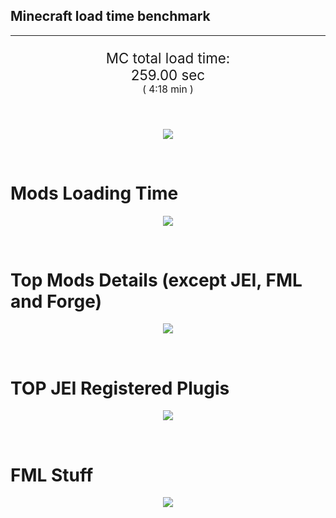 ## Minecraft load time benchmark


---

<p align="center" style="font-size:160%;">
MC total load time:<br>
259.00 sec
<br>
<sup><sub>(
4:18 min
)</sub></sup>
</p>

<br>


<p align="center">
<img src="https://quickchart.io/chart?w=400&h=30&c={
  type: 'horizontalBar',
  data: {
    datasets: [
      {label:      'MODS:', data: [104.32]},
      {label: 'FML stuff:', data: [154.68]}
    ]
  },
  options: {
    scales: {
      xAxes: [{display: false,stacked: true}],
      yAxes: [{display: false,stacked: true}],
    },
    elements: {rectangle: {borderWidth: 2}},
    legend: {display: false,},
    plugins: {datalabels: {color: 'white',formatter: (value, context) =>
      [context.dataset.label, value].join(' ')
    }}
  }
}"/>
</p>

<br>

# Mods Loading Time
<p align="center">
<img src="https://quickchart.io/chart?w=400&h=300&c={
  type: 'outlabeledPie',
  options: {
    cutoutPercentage: 25,
    plugins: {
      legend: !1,
      outlabels: {
        stretch: 5,
        padding: 1,
        text: (v,i)=>[
          v.labels[v.dataIndex],' ',
          (v.percent*1000|0)/10,
          String.fromCharCode(37)].join('')
      }
    }
  },
  data: {...
`
813e81   5.22s OpenComputers;
8f304e   4.93s Astral Sorcery;
a651a8   4.21s IndustrialCraft 2;
516fa8   4.11s Ender IO;
cd922c   2.82s NuclearCraft;
213664   2.73s Forestry;
5161a8   2.45s CraftTweaker2;
495797   7.67s CraftTweaker2 (Script Loading);
3e8160   2.17s The Twilight Forest;
436e17   2.00s Integrated Dynamics;
308f7e   1.97s Quark: RotN Edition;
ba3eb8   1.94s Cyclic;
8c2ccd   1.76s Immersive Engineering;
5a352c   1.69s Shadowfacts' Forgelin;
9e2174   1.65s Tinkers' Construct;
8f4d30   1.65s Open Terrain Generator;
a86e51   1.64s Extra Utilities 2;
3eb2ba   1.61s Botania;
a0ba3e   1.45s HammerLib;
3e68ba   1.41s AE2 Unofficial Extended Life;
95219e   1.30s ContentTweaker;
444444  11.94s 10 Other mods;
333333  35.00s 125 'Fast' mods (load 1.0s - 0.1s);
222222   8.68s 306 'Instant' mods (load %3C 0.1s)
`
    .split(';').reduce((a, l) => {
      l.match(/(\w{6}) *(\d*\.\d*)s (.*)/)
      .slice(1).map((a, i) => [[String.fromCharCode(35),a].join(''), parseFloat(a), a][i])
      .forEach((s, i) => 
        [a.datasets[0].backgroundColor, a.datasets[0].data, a.labels][i].push(s)
      );
      return a
    }, {
      labels: [],
      datasets: [{
        backgroundColor: [],
        data: [],
        borderColor: 'rgba(22,22,22,0.3)',
        borderWidth: 1
      }]
    })
  }
}"/>
</p>

<br>

# Top Mods Details (except JEI, FML and Forge)
<p align="center">
<img src="https://quickchart.io/chart?w=400&h=450&c={
  options: {
    scales: {
      xAxes: [{stacked: true}],
      yAxes: [{stacked: true}],
    },
    plugins: {
      datalabels: {
        anchor: 'end',
        align: 'top',
        color: 'white',
        backgroundColor: 'rgba(46, 140, 171, 0.6)',
        borderColor: 'rgba(41, 168, 194, 1.0)',
        borderWidth: 0.5,
        borderRadius: 3,
        padding: 0,
        font: {size:10},
        formatter: (v,ctx) => 
          ctx.datasetIndex!=ctx.chart.data.datasets.length-1 ? null
            : [((ctx.chart.data.datasets.reduce((a,b)=>a- -b.data[ctx.dataIndex],0)*10)|0)/10,'s'].join('')
      },
      colorschemes: {
        scheme: 'office.Damask6'
      }
    }
  },
  type: 'bar',
  data: {...(() => {
    let a = { labels: [], datasets: [] };
`
1: Construction;
2: Loading Resources;
3: PreInitialization;
4: Initialization;
5: InterModComms$IMC;
6: PostInitialization;
7: LoadComplete;
8: ModIdMapping
`
    .split(';')
      .map(l => l.match(/\d: (.*)/).slice(1))
      .forEach(([name]) => a.datasets.push({ label: name, data: [] }));
`
                          1      2      3      4      5      6      7      8  ;
OpenComputers         |  0.11|  0.01|  3.41|  1.70|  0.00|  0.00|  0.00|  0.00;
Astral Sorcery        |  0.20|  0.00|  4.05|  0.67|  0.00|  0.00|  0.00|  0.00;
IndustrialCraft 2     |  0.70|  0.01|  3.00|  0.52|  0.00|  0.00|  0.00|  0.00;
Ender IO              |  1.33|  0.01|  2.57|  0.21|  0.00|  0.00|  0.00|  0.00;
NuclearCraft          |  0.04|  0.01|  2.61|  0.16|  0.00|  0.00|  0.00|  0.00;
Forestry              |  0.35|  0.00|  2.04|  0.34|  0.00|  0.00|  0.00|  0.00;
CraftTweaker2         |  0.09|  0.00|  2.35|  0.00|  0.00|  0.00|  0.00|  0.00;
The Twilight Forest   |  1.06|  0.00|  1.01|  0.10|  0.00|  0.00|  0.00|  0.00;
Integrated Dynamics   |  0.13|  0.00|  1.83|  0.03|  0.00|  0.00|  0.00|  0.00;
Quark: RotN Edition   |  0.02|  0.00|  1.90|  0.05|  0.00|  0.00|  0.00|  0.00;
Cyclic                |  0.04|  0.00|  1.55|  0.35|  0.00|  0.00|  0.00|  0.00;
Immersive Engineering |  0.81|  0.00|  0.63|  0.32|  0.00|  0.00|  0.00|  0.00
`
    .split(';').slice(1)
      .map(l => l.split('|').map(s => s.trim()))
      .forEach(([name, ...arr], i) => {
        a.labels.push(name);
        arr.forEach((v, j) => a.datasets[j].data[i] = v)
      }); return a
  })()}
}"/>
</p>

<br>

# TOP JEI Registered Plugis
<p align="center">
<img src="https://quickchart.io/chart?w=700&c={
  options: {
    elements: { rectangle: { borderWidth: 1 } },
    legend: false
  },
  type: 'horizontalBar',
    data: {...(() => {
      let a = {
        labels: [], datasets: [{
          backgroundColor: 'rgba(0, 99, 132, 0.5)',
          borderColor: 'rgb(0, 99, 132)',
          data: []
        }]
      };
`
  1.82: jeresources.jei.JEIConfig;
  0.69: com.rwtema.extrautils2.crafting.jei.XUJEIPlugin;
  0.61: mezz.jei.plugins.vanilla.VanillaPlugin;
  0.45: com.buuz135.industrial.jei.JEICustomPlugin;
  0.44: crazypants.enderio.machines.integration.jei.MachinesPlugin;
  0.39: ic2.jeiIntegration.SubModule;
  0.34: knightminer.tcomplement.plugin.jei.JEIPlugin;
  0.18: com.buuz135.thaumicjei.ThaumcraftJEIPlugin;
  0.17: crazypants.enderio.base.integration.jei.JeiPlugin;
  0.17: cofh.thermalexpansion.plugins.jei.JEIPluginTE;
  0.15: com.github.alexthe666.rats.server.compat.jei.RatsJEIPlugin;
  0.13: zzzank.mod.jei_area_fixer.JEIAreaFixerJEIPlugin;
  0.10: ninjabrain.gendustryjei.GendustryJEIPlugin;
  0.09: net.bdew.jeibees.BeesJEIPlugin;
  0.08: crafttweaker.mods.jei.JEIAddonPlugin;
  1.32: Other 126 Plugins
`
        .split(';')
        .map(l => l.split(':'))
        .forEach(([time, name]) => {
          a.labels.push(name);
          a.datasets[0].data.push(time)
        })
        ; return a
    })()
  }
}"/>
</p>

<br>

# FML Stuff
<p align="center">
<img src="https://quickchart.io/chart?w=500&h=400&c={
  options: {
    rotation: Math.PI,
    cutoutPercentage: 55,
    plugins: {
      legend: !1,
      outlabels: {
        stretch: 5,
        padding: 1,
        text: (v)=>v.labels
      },
      doughnutlabel: {
        labels: [
          {
            text: 'FML stuff:',
            color: 'rgba(128, 128, 128, 0.5)',
            font: {size: 18}
          },
          {
            text: [154.68,'s'].join(''),
            color: 'rgba(128, 128, 128, 1)',
            font: {size: 22}
          }
        ]
      },
    }
  },
  type: 'outlabeledPie',
  data: {...(() => {
    let a = {
      labels: [],
      datasets: [{
        backgroundColor: [],
        data: [],
        borderColor: 'rgba(22,22,22,0.3)',
        borderWidth: 2
      }]
    };
`
993A00   0.22s Loading sounds;
994400   0.27s Loading Resource - SoundHandler;
444444 154.18s Other
`
    .split(';')
      .map(l => l.match(/(\w{6}) *(\d*\.\d*)s (.*)/))
      .forEach(([, col, time, name]) => {
        a.labels.push([name, ' ', time, 's'].join(''));
        a.datasets[0].data.push(parseFloat(time));
        a.datasets[0].backgroundColor.push([String.fromCharCode(35), col].join(''))
      })
      ; return a
  })()}
}"/>
</p>

<br>
